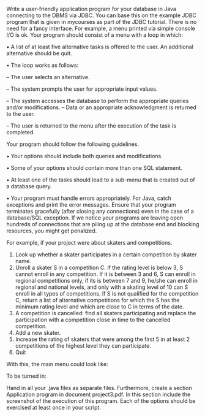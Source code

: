 Write a user-friendly application program for your database in Java connecting to the DBMS via JDBC. You can base this on the example JDBC program that is given in mycourses as part of the JDBC tutorial. There is no need for a fancy interface. For example, a menu printed via simple console I/O is ok. Your program should consist of a menu with a loop in which:

• A list of at least five alternative tasks is offered to the user. An additional alternative should be quit.

• The loop works as follows:

  – The user selects an alternative.

  – The system prompts the user for appropriate input values.

  – The system accesses the database to perform the appropriate queries and/or modifications. – Data or an appropriate acknowledgment is returned to the user.

  – The user is returned to the menu after the execution of the task is completed.
  

Your program should follow the following guidelines.

• Your options should include both queries and modifications.

• Some of your options should contain more than one SQL statement.

• At least one of the tasks should lead to a sub-menu that is created out of a database query.

• Your program must handle errors appropriately. For Java, catch exceptions and print the error messages. Ensure that your program terminates gracefully (after closing any connections) even in the case of a database/SQL exception. If we notice your programs are leaving open hundreds of connections that are piling up at the database end and blocking resources, you might get penalized.


For example, if your project were about skaters and competitions.

1. Look up whether a skater participates in a certain competition by skater name.
2. Unroll a skater S in a competition C. If the rating level is below 3, S cannot enroll in any competition. If it is between 3 and 6, S can enroll in regional competitions only, if its is between 7 and 9, he/she can enroll in regional and national levels, and only with a skating level of 10 can S enroll in all types of competitions. If S is not qualified for the competition C, return a list of alternative competitions for which the S has the minimum rating level and which are close to C in terms of the date.
3. A competition is cancelled: find all skaters participating and replace the participation with a competition close in time to the cancelled competition.
4. Add a new skater.
5. Increase the rating of skaters that were among the first 5 in at least 2 competitions of the highest level they can participate.
6. Quit

With this, the main menu could look like:

To be turned in:

Hand in all your .java files as separate files. Furthermore, create a section Application program in document project3.pdf. In this section include the screenshot of the execution of this program. Each of the options should be exercised at least once in your script.
